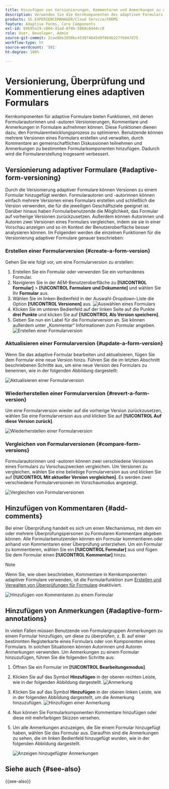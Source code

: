 ```yaml
---
title: Hinzufügen von Versionierungen, Kommentaren und Anmerkungen zu einem adaptiven Formular.
description: Verwenden Sie die Kernkomponenten des adaptiven Formulars, um einem adaptiven Formular Kommentare, Anmerkungen und Versionierungen hinzuzufügen.
products: SG_EXPERIENCEMANAGER/Cloud Service/FORMS
feature: Adaptive Forms, Core Components
exl-id: 84b95a19-c804-41ad-8f4b-5868c8444cc0
role: User, Developer, Admin
source-git-commit: 2cae8bb1050bc4538f4645d9f064b227fb947d75
workflow-type: ht
source-wordcount: '581'
ht-degree: 100%

---
```


# Versionierung, Überprüfung und Kommentierung eines adaptiven Formulars

<!--Before you can use versionings, comments, and annotations in an Adaptive Form, you must ensure you have [enabled Adaptive Form Core Components](
https://experienceleague.adobe.com/de/docs/experience-manager-cloud-service/content/forms/setup-configure-migrate/enable-adaptive-forms-core-components).-->

<!--Adaptive Form Core Components facilitates to add versionings, comments, and annotations to a form. These features helps form authors and users to enhance the form development process where they can create multiple versions of a form, collaborate and add their comments to a form, and add annotations to form components.-->

Kernkomponenten für adaptive Formulare bieten Funktionen, mit denen Formularautorinnen und -autoren Versionierungen, Kommentare und Anmerkungen in Formulare aufnehmen können. Diese Funktionen dienen dazu, den Formularentwicklungsprozess zu optimieren. Benutzende können mehrere Versionen eines Formulars erstellen und verwalten, durch Kommentare an gemeinschaftlichen Diskussionen teilnehmen und Anmerkungen zu bestimmten Formularkomponenten hinzufügen. Dadurch wird die Formularerstellung insgesamt verbessert.


## Versionierung adaptiver Formulare {#adaptive-form-versioning}

Durch die Versionierung adaptiver Formulare können Versionen zu einem Formular hinzugefügt werden. Formularautoren und -autorinnen können einfach mehrere Versionen eines Formulars erstellen und schließlich die Version verwenden, die für die jeweiligen Geschäftsziele geeignet ist. Darüber hinaus haben Formularbenutzende die Möglichkeit, das Formular auf vorherige Versionen zurückzusetzen. Außerdem können Autorinnen und Autoren zwei Versionen eines Formulars vergleichen, indem sie sie in einer Vorschau anzeigen und so im Kontext der Benutzeroberfläche besser analysieren können. Im Folgenden werden die einzelnen Funktionen für die Versionierung adaptiver Formulare genauer beschrieben:

### Erstellen einer Formularversion {#create-a-form-version}

Gehen Sie wie folgt vor, um eine Formularversion zu erstellen:

1. Erstellen Sie ein Formular oder verwenden Sie ein vorhandenes Formular.
1. Navigieren Sie in der AEM-Benutzeroberfläche zu **[!UICONTROL Formular]** > **[!UICONTROL Formulare und Dokumente]** und wählen Sie Ihr **Formular** aus.
1. Wählen Sie im linken Bedienfeld in der Auswahl-Dropdown-Liste die Option **[!UICONTROL Versionen]** aus.
   ![Auswählen eines Formulars](select-a-form.png)
1. Klicken Sie im unteren Bedienfeld auf der linken Seite auf die Punkte **drei Punkte** und klicken Sie auf **[!UICONTROL Als Version speichern]**.
1. Geben Sie nun ein Label für die Formularversion an. Sie können außerdem unter „Kommentar“ Informationen zum Formular angeben.
   ![Erstellen einer Formularversion](create-a-form-version.png)

### Aktualisieren einer Formularversion {#update-a-form-version}

Wenn Sie das adaptive Formular bearbeiten und aktualisieren, fügen Sie dem Formular eine neue Version hinzu. Führen Sie die im letzten Abschnitt beschriebenen Schritte aus, um eine neue Version des Formulars zu benennen, wie in der folgenden Abbildung dargestellt:

![Aktualisieren einer Formularversion](update-a-form-version.png)

### Wiederherstellen einer Formularversion {#revert-a-form-version}

Um eine Formularversion wieder auf die vorherige Version zurückzusetzen, wählen Sie eine Formularversion aus und klicken Sie auf **[!UICONTROL Auf diese Version zurück]**.

![Wiederherstellen einer Formularversion](revert-form-version.png)

### Vergleichen von Formularversionen {#compare-form-versions}

Formularautorinnen und -autoren können zwei verschiedene Versionen eines Formulars zu Vorschauzwecken vergleichen. Um Versionen zu vergleichen, wählen Sie eine beliebige Formularversion aus und klicken Sie auf **[!UICONTROL Mit aktueller Version vergleichen]**. Es werden zwei verschiedene Formularversionen im Vorschaumodus angezeigt.

![Vergleichen von Formularversionen](compare-form-versions.png)

## Hinzufügen von Kommentaren {#add-comments}

Bei einer Überprüfung handelt es sich um einen Mechanismus, mit dem ein oder mehrere Überprüfungspersonen zu Formularen Kommentare abgeben können. Alle Formularbenutzenden können ein Formular kommentieren oder anhand von Kommentaren einer Überprüfung unterziehen. Um ein Formular zu kommentieren, wählen Sie ein **[!UICONTROL Formular]** aus und fügen Sie dem Formular einen **[!UICONTROL Kommentar]** hinzu.

>[!NOTE]
> Wenn Sie, wie oben beschrieben, Kommentare in Kernkomponenten adaptiver Formulare verwenden, ist die Formularfunktion zum [Erstellen und Verwalten von Überprüfungen für Formulare](/help/forms/create-reviews-forms.md) deaktiviert.


![Hinzufügen von Kommentaren zu einem Formular](form-comments.png)

## Hinzufügen von Anmerkungen {#adaptive-form-annotations}

In vielen Fällen müssen Benutzende von Formulargruppen Anmerkungen zu einem Formular hinzufügen, um diese zu überprüfen, z. B. auf einer bestimmten Registerkarte eines Formulars oder von Komponenten eines Formulars. In solchen Situationen können Autorinnen und Autoren Anmerkungen verwenden. Um Anmerkungen zu einem Formular hinzuzufügen, führen Sie die folgenden Schritte aus:

1. Öffnen Sie ein Formular im **[!UICONTROL Bearbeitungsmodus]**.

1. Klicken Sie auf das Symbol **Hinzufügen** in der oberen rechten Leiste, wie in der folgenden Abbildung dargestellt.
   ![Anmerkung](annotation.png)

1. Klicken Sie auf das Symbol **Hinzufügen** in der oberen linken Leiste, wie in der folgenden Abbildung dargestellt, um die Anmerkung hinzuzufügen.
   ![Hinzufügen einer Anmerkung](add-annotation.png)

1. Nun können Sie Formularkomponenten Kommentare hinzufügen oder diese mit mehrfarbigen Skizzen versehen.

1. Um alle Anmerkungen anzuzeigen, die Sie einem Formular hinzugefügt haben, wählen Sie das Formular aus. Daraufhin sind die Anmerkungen zu sehen, die im linken Bedienfeld hinzugefügt wurden, wie in der folgenden Abbildung dargestellt.

   ![Anzeigen hinzugefügter Anmerkungen](see-annotations.png)

## Siehe auch {#see-also}

{{see-also}}
